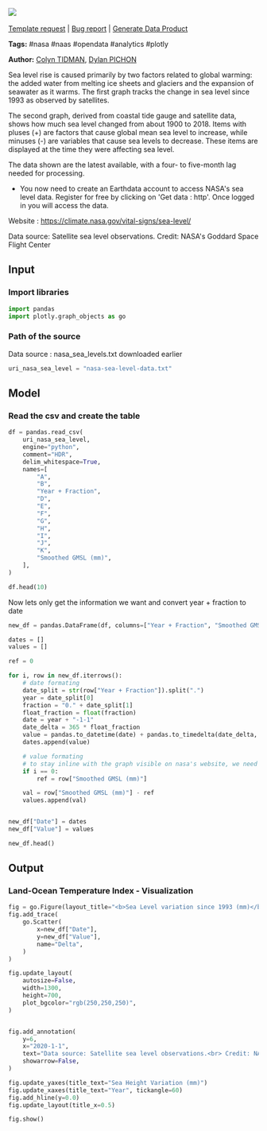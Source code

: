 <a href="https://app.naas.ai/user-redirect/naas/downloader?url=https://raw.githubusercontent.com/jupyter-naas/awesome-notebooks/master/NASA/NASA_Sea_level.ipynb" target="_parent"><img src="https://naasai-public.s3.eu-west-3.amazonaws.com/Open_in_Naas_Lab.svg"/></a><br><br><a href="https://github.com/jupyter-naas/awesome-notebooks/issues/new?assignees=&labels=&template=template-request.md&title=Tool+-+Action+of+the+notebook+">Template request</a> | <a href="https://github.com/jupyter-naas/awesome-notebooks/issues/new?assignees=&labels=bug&template=bug_report.md&title=NASA+-+Sea+level:+Error+short+description">Bug report</a> | <a href="https://app.naas.ai/user-redirect/naas/downloader?url=https://raw.githubusercontent.com/jupyter-naas/awesome-notebooks/master/Naas/Naas_Start_data_product.ipynb" target="_parent">Generate Data Product</a>

**Tags:** #nasa #naas #opendata #analytics #plotly

**Author:** [Colyn TIDMAN](https://www.linkedin.com/in/colyntidman/), [Dylan PICHON](https://www.linkedin.com/in/dylan-pichon/)

Sea level rise is caused primarily by two factors related to global warming: the added water from melting ice sheets and glaciers and the expansion of seawater as it warms. The first graph tracks the change in sea level since 1993 as observed by satellites.

The second graph, derived from coastal tide gauge and satellite data, shows how much sea level changed from about 1900 to 2018. Items with pluses (+) are factors that cause global mean sea level to increase, while minuses (-) are variables that cause sea levels to decrease. These items are displayed at the time they were affecting sea level.

The data shown are the latest available, with a four- to five-month lag needed for processing.

* You now need to create an Earthdata account to access NASA's sea level data. Register for free by clicking on 'Get data : http'. Once logged in you will access the data.

Website : https://climate.nasa.gov/vital-signs/sea-level/

Data source: Satellite sea level observations.
Credit: NASA's Goddard Space Flight Center

## Input

### Import libraries


```python
import pandas
import plotly.graph_objects as go
```

### Path of the source

Data source : nasa_sea_levels.txt downloaded earlier


```python
uri_nasa_sea_level = "nasa-sea-level-data.txt"
```

## Model

### Read the csv and create the table


```python
df = pandas.read_csv(
    uri_nasa_sea_level,
    engine="python",
    comment="HDR",
    delim_whitespace=True,
    names=[
        "A",
        "B",
        "Year + Fraction",
        "D",
        "E",
        "F",
        "G",
        "H",
        "I",
        "J",
        "K",
        "Smoothed GMSL (mm)",
    ],
)

df.head(10)
```

Now lets only get the information we want and convert year + fraction to date


```python
new_df = pandas.DataFrame(df, columns=["Year + Fraction", "Smoothed GMSL (mm)"])

dates = []
values = []

ref = 0

for i, row in new_df.iterrows():
    # date formating
    date_split = str(row["Year + Fraction"]).split(".")
    year = date_split[0]
    fraction = "0." + date_split[1]
    float_fraction = float(fraction)
    date = year + "-1-1"
    date_delta = 365 * float_fraction
    value = pandas.to_datetime(date) + pandas.to_timedelta(date_delta, unit="D")
    dates.append(value)

    # value formating
    # to stay inline with the graph visible on nasa's website, we need to have 0 as our first value
    if i == 0:
        ref = row["Smoothed GMSL (mm)"]

    val = row["Smoothed GMSL (mm)"] - ref
    values.append(val)


new_df["Date"] = dates
new_df["Value"] = values

new_df.head()
```

## Output

### Land-Ocean Temperature Index - Visualization


```python
fig = go.Figure(layout_title="<b>Sea Level variation since 1993 (mm)</b>")
fig.add_trace(
    go.Scatter(
        x=new_df["Date"],
        y=new_df["Value"],
        name="Delta",
    )
)

fig.update_layout(
    autosize=False,
    width=1300,
    height=700,
    plot_bgcolor="rgb(250,250,250)",
)


fig.add_annotation(
    y=6,
    x="2020-1-1",
    text="Data source: Satellite sea level observations.<br> Credit: NASA's Goddard Space Flight Center",
    showarrow=False,
)

fig.update_yaxes(title_text="Sea Height Variation (mm)")
fig.update_xaxes(title_text="Year", tickangle=60)
fig.add_hline(y=0.0)
fig.update_layout(title_x=0.5)

fig.show()
```
